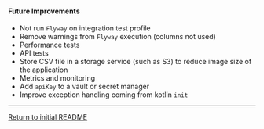 #### Future Improvements

- Not run `Flyway` on integration test profile 
- Remove warnings from `Flyway` execution (columns not used)
- Performance tests
- API tests
- Store CSV file in a storage service (such as S3) to reduce image size of the application
- Metrics and monitoring
- Add `apiKey` to a vault or secret manager
- Improve exception handling coming from kotlin `init`

---

[Return to initial README](README.md)